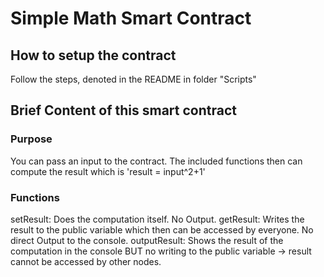 # Simple Math Smart Contract
## How to setup the contract
Follow the steps, denoted in the README in folder "Scripts"

## Brief Content of this smart contract
### Purpose
You can pass an input to the contract. The included functions then can compute the result which is 'result = input^2+1'

### Functions
setResult: Does the computation itself. No Output.
getResult: Writes the result to the public variable which then can be accessed by everyone. No direct Output to the console.
outputResult: Shows the result of the computation in the console BUT no writing to the public variable -> result cannot be accessed by other nodes.

